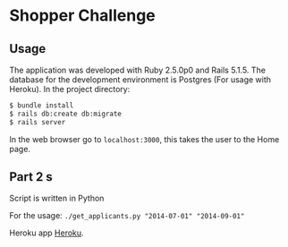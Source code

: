 Shopper Challenge
=================

## Usage

The application was developed with Ruby 2.5.0p0 and Rails 5.1.5. The database for the development environment is Postgres (For usage with Heroku).  In the project directory:

```bash
$ bundle install
$ rails db:create db:migrate
$ rails server
```
In the web browser go to `localhost:3000`, this takes the user to the Home page.

## Part 2 s

Script is written in Python

For the usage: `./get_applicants.py "2014-07-01" "2014-09-01"`

Heroku app [Heroku](https://shopper-challege-mzellhuber.herokuapp.com/).